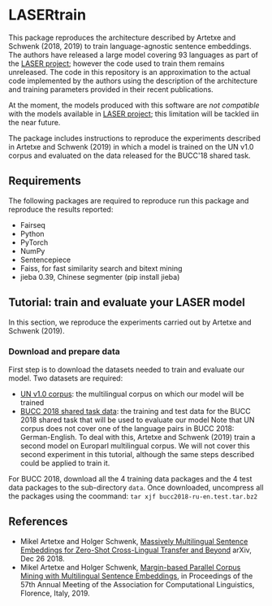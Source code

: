 # LASERtrain
This package reproduces the architecture described by Artetxe and Schwenk (2018, 2019) to train language-agnostic sentence embeddings. The authors have released a large model covering 93 languages as part of the [LASER project](https://github.com/facebookresearch/LASER); however the code used to train them remains unreleased. The code in this repository is an approximation to the actual code implemented by the authors using the description of the architecture and training parameters provided in their recent publications.

At the moment, the models produced with this software are *not compatible* with the models available in [LASER project](https://github.com/facebookresearch/LASER); this limitation will be tackled iin the near future.

The package includes instructions to reproduce the experiments described in Artetxe and Schwenk (2019) in which a model is trained on the UN v1.0 corpus and evaluated on the data released for the BUCC'18 shared task.

## Requirements
The following packages are required to reproduce run this package and reproduce the results reported:
- Fairseq
- Python
- PyTorch
- NumPy
- Sentencepiece
- Faiss, for fast similarity search and bitext mining
- jieba 0.39, Chinese segmenter (pip install jieba)

## Tutorial: train and evaluate your LASER model
In this section, we reproduce the experiments carried out by Artetxe and Schwenk (2019).

### Download and prepare data
First step is to download the datasets needed to train and evaluate our model. Two datasets are required:
- [UN v1.0 corpus](https://cms.unov.org/UNCorpus/): the multilingual corpus on which our model will be trained
- [BUCC 2018 shared task data](https://comparable.limsi.fr/bucc2018/bucc2018-task.html
): the training and test data for the BUCC 2018 shared task that will be used to evaluate our model
Note that UN corpus does not cover one of the language pairs in BUCC 2018: German-English. To deal with this, Artetxe and Schwenk (2019) train a second model on Europarl multilingual corpus. We will not cover this second experiment in this tutorial, although the same steps described could be applied to train it.

For BUCC 2018, download all the 4 training data packages and the 4 test data packages to the sub-directory `data`. Once downloaded, uncompress all the packages using the coommand: `tar xjf bucc2018-ru-en.test.tar.bz2` 

## References
- Mikel Artetxe and Holger Schwenk, [Massively Multilingual Sentence Embeddings for Zero-Shot Cross-Lingual Transfer and Beyond](https://arxiv.org/abs/1812.10464) arXiv, Dec 26 2018.
- Mikel Artetxe and Holger Schwenk, [Margin-based Parallel Corpus Mining with Multilingual Sentence Embeddings](https://arxiv.org/abs/1811.01136), in Proceedings of the 57th Annual Meeting of the Association for Computational Linguistics, Florence, Italy, 2019.
